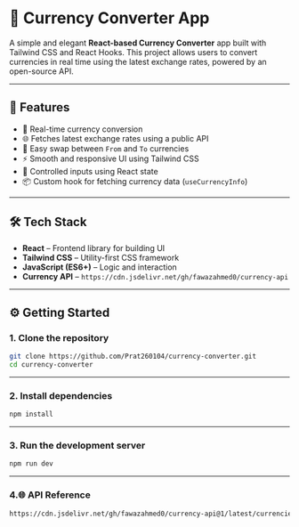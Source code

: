 # 💱 Currency Converter App

A simple and elegant **React-based Currency Converter** app built with Tailwind CSS and React Hooks. This project allows users to convert currencies in real time using the latest exchange rates, powered by an open-source API.

---

## 🚀 Features

- 🔁 Real-time currency conversion
- 🌐 Fetches latest exchange rates using a public API
- 🔄 Easy swap between `From` and `To` currencies
- ⚡ Smooth and responsive UI using Tailwind CSS
- 🎯 Controlled inputs using React state
- 📦 Custom hook for fetching currency data (`useCurrencyInfo`)

---

## 🛠️ Tech Stack

- **React** – Frontend library for building UI
- **Tailwind CSS** – Utility-first CSS framework
- **JavaScript (ES6+)** – Logic and interaction
- **Currency API** – `https://cdn.jsdelivr.net/gh/fawazahmed0/currency-api`

---

## ⚙️ Getting Started

### 1. Clone the repository

```bash
git clone https://github.com/Prat260104/currency-converter.git
cd currency-converter
```

---

### 2. Install dependencies
```bash
npm install
```

---

### 3. Run the development server
```bash
npm run dev
```

---

 ### 4.🌐 API Reference
 ```bash
https://cdn.jsdelivr.net/gh/fawazahmed0/currency-api@1/latest/currencies/<from>.json
```




